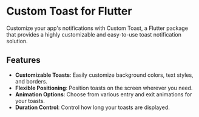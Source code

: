 # Custom Toast for Flutter

Customize your app's notifications with Custom Toast, a Flutter package that provides a highly customizable and easy-to-use toast notification solution.

## Features

- **Customizable Toasts**: Easily customize background colors, text styles, and borders.
- **Flexible Positioning**: Position toasts on the screen wherever you need.
- **Animation Options**: Choose from various entry and exit animations for your toasts.
- **Duration Control**: Control how long your toasts are displayed.
